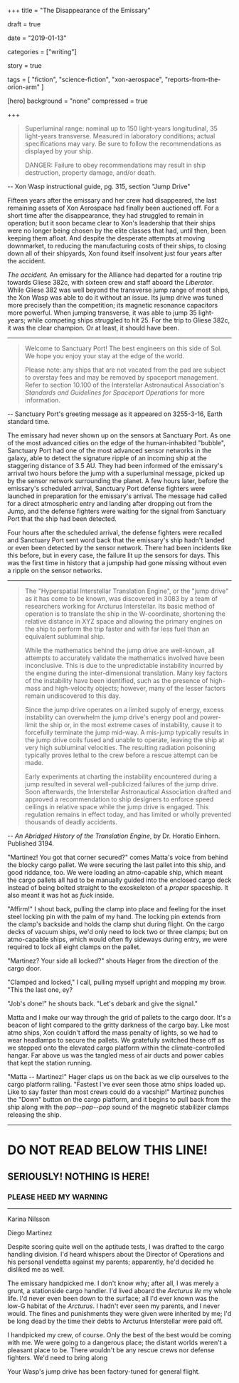
+++
title = "The Disappearance of the Emissary"

draft = true

date = "2019-01-13"

categories = ["writing"]

story = true

tags = [
     "fiction",
     "science-fiction",
     "xon-aerospace",
     "reports-from-the-orion-arm"
     ]

[hero]
background = "none"
compressed = true

+++

> Superluminal range: nominal up to 150 light-years longitudinal, 35 light-years
> transverse. Measured in laboratory conditions; actual specifications may
> vary. Be sure to follow the recommendations as displayed by your ship.
>
> DANGER: Failure to obey recommendations may result in ship destruction,
> property damage, and/or death.

-- Xon Wasp instructional guide, pg. 315, section "Jump Drive"

Fifteen years after the emissary and her crew had disappeared, the last
remaining assets of Xon Aerospace had finally been auctioned off. For a short
time after the disappearance, they had struggled to remain in operation; but
it soon became clear to Xon's leadership that their ships were no longer being
chosen by the elite classes that had, until then, been keeping them afloat.
And despite the desperate attempts at moving downmarket, to reducing the
manufacturing costs of their ships, to closing down all of their shipyards,
Xon found itself insolvent just four years after the accident.

_The accident._ An emissary for the Alliance had departed for a routine trip
towards Gliese 382c, with sixteen crew and staff aboard the _Liberator_. While
Gliese 382 was well beyond the transverse jump range of most ships, the Xon
Wasp was able to do it without an issue. Its jump drive was tuned more
precisely than the competition; its magnetic resonance capacitors more
powerful. When jumping transverse, it was able to jump 35 light-years; while
competing ships struggled to hit 25. For the trip to Gliese 382c, it was the
clear champion. Or at least, it should have been.

---

> Welcome to Sanctuary Port! The best engineers on this side of Sol. We hope
> you enjoy your stay at the edge of the world.
>
> Please note: any ships that are not vacated from the pad are subject to
> overstay fees and may be removed by spaceport management. Refer to section
> 10.100 of the Interstellar Astronautical Association's _Standards and
> Guidelines for Spaceport Operations_ for more information.

-- Sanctuary Port's greeting message as it appeared on 3255-3-16, Earth
   standard time.

The emissary had never shown up on the sensors at Sanctuary Port. As one of
the most advanced cities on the edge of the human-inhabited "bubble",
Sanctuary Port had one of the most advanced sensor networks in the galaxy,
able to detect the signature ripple of an incoming ship at the staggering
distance of 3.5 AU. They had been informed of the emissary's arrival two hours
before the jump with a superluminal message, picked up by the sensor network
surrounding the planet. A few hours later, before the emissary's scheduled
arrival, Sanctuary Port defense fighters were launched in preparation for the
emissary's arrival. The message had called for a direct atmospheric entry and
landing after dropping out from the Jump, and the defense fighters were
waiting for the signal from Sanctuary Port that the ship had been detected.

Four hours after the scheduled arrival, the defense fighters were recalled and
Sanctuary Port sent word back that the emissary's ship hadn't landed or even
been detected by the sensor network. There had been incidents like this
before, but in every case, the failure lit up the sensors for days. This was
the first time in history that a jumpship had gone missing without even a
ripple on the sensor networks.

---

> The "Hyperspatial Interstellar Translation Engine", or the "jump drive" as
> it has come to be known, was discovered in 3083 by a team of researchers
> working for Arcturus Interstellar. Its basic method of operation is to
> translate the ship in the W-coordinate, shortening the relative distance in
> XYZ space and allowing the primary engines on the ship to perform the trip
> faster and with far less fuel than an equivalent subluminal ship.
>
> While the mathematics behind the jump drive are well-known, all attempts to
> accurately validate the mathematics involved have been inconclusive. This is
> due to the unpredictable instability incurred by the engine during the
> inter-dimensional translation. Many key factors of the instability have been
> identified, such as the presence of high-mass and high-velocity objects;
> however, many of the lesser factors remain undiscovered to this day.
>
> Since the jump drive operates on a limited supply of energy, excess
> instability can overwhelm the jump drive's energy pool and power-limit the
> ship or, in the most extreme cases of instability, cause it to forcefully
> terminate the jump mid-way. A mis-jump typically results in the jump drive
> coils fused and unable to operate, leaving the ship at very high subluminal
> velocities. The resulting radiation poisoning typically proves lethal to the
> crew before a rescue attempt can be made.
>
> Early experiments at charting the instability encountered during a jump
> resulted in several well-publicized failures of the jump drive. Soon
> afterwards, the Interstellar Astronautical Association drafted and approved
> a recommendation to ship designers to enforce speed ceilings in relative
> space while the jump drive is engaged. This regulation remains in effect
> today, and has limited or wholly prevented thousands of deadly accidents.

-- _An Abridged History of the Translation Engine_, by Dr. Horatio Einhorn. Published 3194.

"Martinez! You got that corner secured?" comes Matta's voice from behind the
blocky cargo pallet. We were securing the last pallet into this ship, and good
riddance, too. We were loading an atmo-capable ship, which meant the cargo
pallets all had to be manually guided into the enclosed cargo deck instead of
being bolted straight to the exoskeleton of a _proper_ spaceship. It also meant
it was hot as _fuck_ inside.

"Affirm!" I shout back, pulling the clamp into place and feeling for the inset
steel locking pin with the palm of my hand. The locking pin extends from the
clamp's backside and holds the clamp shut during flight. On the cargo decks of
vacuum ships, we'd only need to lock two or three clamps; but on atmo-capable
ships, which would often fly sideways during entry, we were required to lock
all eight clamps on the pallet.

"Martinez? Your side all locked?" shouts Hager from the direction of the cargo
door.

"Clamped and locked," I call, pulling myself upright and mopping my brow. "This
the last one, ey?

"Job's done!" he shouts back. "Let's debark and give the signal."

Matta and I make our way through the grid of pallets to the cargo door. It's a
beacon of light compared to the gritty darkness of the cargo bay. Like most
atmo ships, Xon couldn't afford the mass penalty of lights, so we had to wear
headlamps to secure the pallets. We gratefully switched these off as we
stepped onto the elevated cargo platform within the climate-controlled hangar.
Far above us was the tangled mess of air ducts and power cables that kept the
station running.

"Matta -- Martinez!" Hager claps us on the back as we clip ourselves to the
cargo platform railing. "Fastest I've ever seen those atmo ships loaded up.
Like to say faster than most crews could do a vacship!" Martinez punches the
"Down" button on the cargo platform, and it begins to pull back from the ship
along with the _pop--pop--pop_ sound of the magnetic stabilizer clamps
releasing the ship.

---

# DO NOT READ BELOW THIS LINE!

## SERIOUSLY! NOTHING IS HERE!
### PLEASE HEED MY WARNING

---

Karina Nilsson

Diego Martinez

Despite scoring quite well on the aptitude tests, I was drafted to the cargo
handling division. I'd heard whispers about the Director of Operations and his
personal vendetta against my parents; apparently, he'd decided he disliked me
as well.

The emissary handpicked me. I don't know why; after all, I was merely a grunt,
a stationside cargo handler. I'd lived aboard the _Arcturus IIe_ my whole
life. I'd never even been down to the surface; all I'd ever known was the
low-G habitat of the _Arcturus_. I hadn't ever seen my parents, and I never
would. The fines and punishments they were given were inherited by me; I'd be
long dead by the time their debts to Arcturus Interstellar were paid off.

I handpicked my crew, of course. Only the best of the best would be coming
with me. We were going to a dangerous place; the distant worlds weren't a
pleasant place to be. There wouldn't be any rescue crews nor defense fighters.
We'd need to bring along

Your Wasp's jump drive has been factory-tuned for general flight.